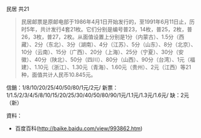 民居 共21

>民居邮票是原邮电部于1986年4月1日开始发行的，至1991年6月11日止，历时5年，共计发行4套21枚。它们分别是编号普23，14枚，普25，2枚，普26，3枚，普27，2枚。从面值设置上分别是1分（内蒙古）、1.5分（西藏）、2分（东北）、3分（湖南）、4分（江苏）、5分（山东）、8分（北京）、10分（云南）、15分（广西）、20分（上海）、25分（宁夏）、30分（安徽）、40分（陕北）、50分（四川）、80分（山西）、90分（台湾）、1元（福建）、1.10元（浙江）、1.30元（青海）、1.60元（贵州）、2元（江西）等21种，面值共计人民币10.845元。

信銷：1/8/10/20/25/40/50/80/1元/2元/
新票：1/1.5/2/3/4/5/8/10/15/20/25/30/40/50/80/90/1元/1.1元/1.3元/1.6元/
缺：2元（新）

資料：
* 百度百科(http://baike.baidu.com/view/993862.htm)